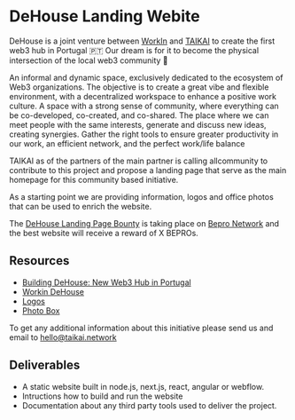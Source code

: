 # DeHouse Landing Webite

​DeHouse is a joint venture between [WorkIn](https://www.workin.pro/) and [TAIKAI](https://taikai.network) to create the first web3 hub in Portugal 🇵🇹
Our dream is for it to become the physical intersection of the local web3 community 🤝


An informal and dynamic space, exclusively dedicated to the ecosystem of Web3 organizations. The objective is to create a great vibe and flexible environment, with a decentralized workspace to enhance a positive work culture. A space with a strong sense of community, where everything can be co-developed, co-created, and co-shared. The place where we can meet people with the same interests, generate and discuss new ideas, creating synergies. Gather the right tools to ensure greater productivity in our work, an efficient network, and the perfect work/life balance

TAIKAI as of the partners of the main partner is calling allcommunity to contribute to this project and propose a landing page that serve as the main homepage for this community based initiative.

As a starting point we are providing information, logos and office photos that can be used to enrich the website.

The [DeHouse Landing Page Bounty](link) is taking place on [Bepro Network](https://app.bepro.network) and the best website will receive a reward of X BEPROs. 

## Resources 

* [Building DeHouse: New Web3 Hub in Portugal](https://taikai.network/en/blog/taikai-workin-dehouse)
* [Workin DeHouse](https://www.workin.pro/general-6)
* [Logos]()
* [Photo Box]()

To get any additional information about this initiative please send us and email to hello@taikai.network

## Deliverables

- A static website built in node.js, next.js, react, angular or webflow.
- Intructions how to build and run the website
- Documentation about any third party tools used to deliver the project.
